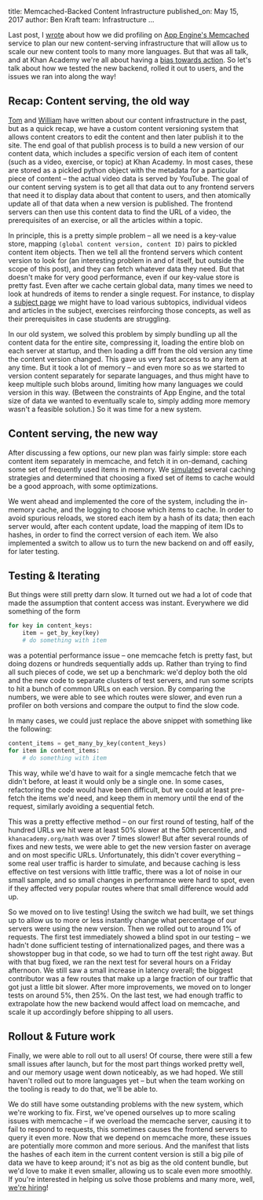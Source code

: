 title: Memcached-Backed Content Infrastructure
published_on: May 15, 2017
author: Ben Kraft
team: Infrastructure
...

Last post, I [wrote](/posts/memcached-profiling.htm) about how we did profiling on [App Engine's Memcached](https://cloud.google.com/appengine/docs/python/memcache/) service to plan our new content-serving infrastructure that will allow us to scale our new content tools to many more languages.  But that was all talk, and at Khan Academy we're all about having a [bias towards action](http://engineering.khanacademy.org/posts/engineering-principles.htm).  So let's talk about how we tested the new backend, rolled it out to users, and the issues we ran into along the way!

## Recap: Content serving, the old way

[Tom](http://www.arguingwithalgorithms.com/posts/14-01-03-content-store) and [William](/posts/evolving-our-content-infrastructure.htm) have written about our content infrastructure in the past, but as a quick recap, we have a custom content versioning system that allows content creators to edit the content and then later publish it to the site.  The end goal of that publish process is to build a new version of our content data, which includes a specific version of each item of content (such as a video, exercise, or topic) at Khan Academy.  In most cases, these are stored as a pickled python object with the metadata for a particular piece of content &ndash; the actual video data is served by YouTube.  The goal of our content serving system is to get all that data out to any frontend servers that need it to display data about that content to users, and then atomically update all of that data when a new version is published.  The frontend servers can then use this content data to find the URL of a video, the prerequisites of an exercise, or all the articles within a topic.

In principle, this is a pretty simple problem &ndash; all we need is a key-value store, mapping `(global content version, content ID)` pairs to pickled content item objects.  Then we tell all the frontend servers which content version to look for (an interesting problem in and of itself, but outside the scope of this post), and they can fetch whatever data they need.  But that doesn't make for very good performance, even if our key-value store is pretty fast.  Even after we cache certain global data, many times we need to look at hundreds of items to render a single request.  For instance, to display a [subject page](https://www.khanacademy.org/math/algebra-home) we might have to load various subtopics, individual videos and articles in the subject, exercises reinforcing those concepts, as well as their prerequisites in case students are struggling.

In our old system, we solved this problem by simply bundling up all the content data for the entire site, compressing it, loading the entire blob on each server at startup, and then loading a diff from the old version any time the content version changed.  This gave us very fast access to any item at any time.  But it took a lot of memory &ndash; and even more so as we started to version content separately for separate languages, and thus might have to keep multiple such blobs around, limiting how many languages we could version in this way.  (Between the constraints of App Engine, and the total size of data we wanted to eventually scale to, simply adding more memory wasn't a feasible solution.)  So it was time for a new system.

## Content serving, the new way

After discussing a few options, our new plan was fairly simple: store each content item separately in memcache, and fetch it in on-demand, caching some set of frequently used items in memory.  We [simulated](/posts/memcached-profiling.htm) several caching strategies and determined that choosing a fixed set of items to cache would be a good approach, with some optimizations.

We went ahead and implemented the core of the system, including the in-memory cache, and the logging to choose which items to cache.  In order to avoid spurious reloads, we stored each item by a hash of its data; then each server would, after each content update, load the mapping of item IDs to hashes, in order to find the correct version of each item.  We also implemented a switch to allow us to turn the new backend on and off easily, for later testing.

## Testing & Iterating

But things were still pretty darn slow.  It turned out we had a lot of code that made the assumption that content access was instant.  Everywhere we did something of the form
```py
for key in content_keys:
    item = get_by_key(key)
    # do something with item
```
was a potential performance issue &ndash; one memcache fetch is pretty fast, but doing dozens or hundreds sequentially adds up.  Rather than trying to find all such pieces of code, we set up a benchmark: we'd deploy both the old and the new code to separate clusters of test servers, and run some scripts to hit a bunch of common URLs on each version.  By comparing the numbers, we were able to see which routes were slower, and even run a profiler on both versions and compare the output to find the slow code.

In many cases, we could just replace the above snippet with something like the following:
```py
content_items = get_many_by_key(content_keys)
for item in content_items:
    # do something with item
```
This way, while we'd have to wait for a single memcache fetch that we didn't before, at least it would only be a single one.  In some cases, refactoring the code would have been difficult, but we could at least pre-fetch the items we'd need, and keep them in memory until the end of the request, similarly avoiding a sequential fetch.

This was a pretty effective method &ndash; on our first round of testing, half of the hundred URLs we hit were at least 50% slower at the 50th percentile, and `khanacademy.org/math` was over 7 times slower!  But after several rounds of fixes and new tests, we were able to get the new version faster on average and on most specific URLs.  Unfortunately, this didn't cover everything &ndash; some real user traffic is harder to simulate, and because caching is less effective on test versions with little traffic, there was a lot of noise in our small sample, and so small changes in performance were hard to spot, even if they affected very popular routes where that small difference would add up.

So we moved on to live testing!  Using the switch we had built, we set things up to allow us to more or less instantly change what percentage of our servers were using the new version.  Then we rolled out to around 1% of requests.  The first test immediately showed a blind spot in our testing &ndash; we hadn't done sufficient testing of internationalized pages, and there was a showstopper bug in that code, so we had to turn off the test right away.  But with that bug fixed, we ran the next test for several hours on a Friday afternoon.  We still saw a small increase in latency overall; the biggest contributor was a few routes that make up a large fraction of our traffic that got just a little bit slower.  After more improvements, we moved on to longer tests on around 5%, then 25%.  On the last test, we had enough traffic to extrapolate how the new backend would affect load on memcache, and scale it up accordingly before shipping to all users.

## Rollout & Future work

Finally, we were able to roll out to all users!  Of course, there were still a few small issues after launch, but for the most part things worked pretty well, and our memory usage went down noticeably, as we had hoped.  We still haven't rolled out to more languages yet &ndash; but when the team working on the tooling is ready to do that, we'll be able to.

We do still have some outstanding problems with the new system, which we're working to fix.  First, we've opened ourselves up to more scaling issues with memcache &ndash; if we overload the memcache server, causing it to fail to respond to requests, this sometimes causes the frontend servers to query it even more.  Now that we depend on memcache more, these issues are potentially more common and more serious.  And the manifest that lists the hashes of each item in the current content version is still a big pile of data we have to keep around; it's not as big as the old content bundle, but we'd love to make it even smaller, allowing us to scale even more smoothly.  If you're interested in helping us solve those problems and many more, well, [we're hiring](https://www.khanacademy.org/careers)!
